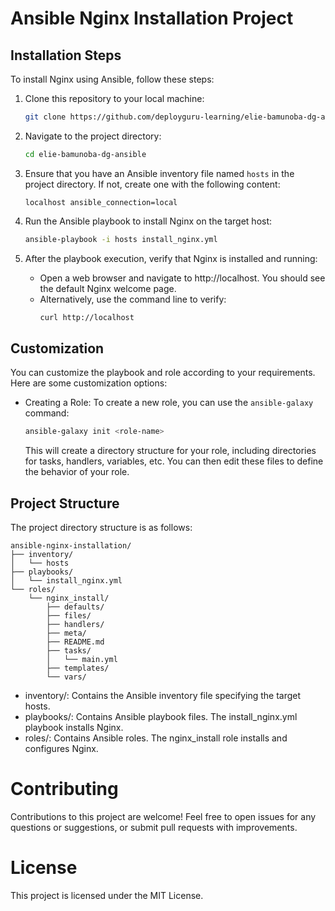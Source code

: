 # Ansible Nginx Installation Project

## Installation Steps

To install Nginx using Ansible, follow these steps:

1. Clone this repository to your local machine:
    ```bash
    git clone https://github.com/deployguru-learning/elie-bamunoba-dg-ansible.git
    ```

2. Navigate to the project directory:
    ```bash
    cd elie-bamunoba-dg-ansible
    ```

3. Ensure that you have an Ansible inventory file named `hosts` in the project directory. If not, create one with the following content:
    ```plaintext
    localhost ansible_connection=local
    ```

4. Run the Ansible playbook to install Nginx on the target host:
    ```bash
    ansible-playbook -i hosts install_nginx.yml
    ```

5. After the playbook execution, verify that Nginx is installed and running:
    - Open a web browser and navigate to http://localhost. You should see the default Nginx welcome page.
    - Alternatively, use the command line to verify:
      ```bash
      curl http://localhost
      ```

## Customization

You can customize the playbook and role according to your requirements. Here are some customization options:

- Creating a Role: To create a new role, you can use the `ansible-galaxy` command:
  ```bash
  ansible-galaxy init <role-name>
  ```
  This will create a directory structure for your role, including directories for tasks, handlers, variables, etc. You can then edit these files to define the behavior of your role.

## Project Structure

The project directory structure is as follows:
```
ansible-nginx-installation/
├── inventory/
│   └── hosts
├── playbooks/
│   └── install_nginx.yml
└── roles/
    └── nginx_install/
        ├── defaults/
        ├── files/
        ├── handlers/
        ├── meta/
        ├── README.md
        ├── tasks/
        │   └── main.yml
        ├── templates/
        └── vars/
```
- inventory/: Contains the Ansible inventory file specifying the target hosts.
- playbooks/: Contains Ansible playbook files. The install_nginx.yml playbook installs Nginx.
- roles/: Contains Ansible roles. The nginx_install role installs and configures Nginx.
# Contributing
Contributions to this project are welcome! Feel free to open issues for any questions or suggestions, or submit pull requests with improvements.

# License
This project is licensed under the MIT License.